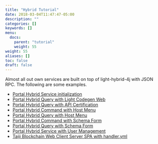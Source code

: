 ```yaml
---
title: "Hybrid Tutorial"
date: 2018-03-04T11:47:47-05:00
description: ""
categories: []
keywords: []
menu:
  docs:
    parent: "tutorial"
    weight: 55
weight: 55
aliases: []
toc: false
draft: false
---
```


Almost all out own services are built on top of light-hybrid-4j with JSON RPC. The following
are some examples.  

- [Portal Hybrid Service initialization](/tutorial/hybrid/hybrid-service-initial/)
- [Portal Hybrid Query with Light Codegen Web](/tutorial/hybrid/codegen-web-portal/)
- [Portal Hybrid Query with API Certification](/tutorial/hybrid/certification-portal/)
- [Portal Hybrid Command with Host Menu](/tutorial/hybrid/host-menu-command-portal/)
- [Portal Hybrid Query with Host Menu](/tutorial/hybrid/host-menu-query-portal/)
- [Portal Hybrid Command with Schema Form](/tutorial/hybrid/schema-form-command-portal/)
- [Portal Hybrid Query with Schema Form](/tutorial/hybrid/schema-form-query-portal/)
- [Portal Hybrid Service with User Management](/tutorial/hybrid/user-management-portal/)
- [Taiji Blockchain Web Client Server SPA with handler.yml](/tutorial/hybrid/web-client-spa/)
